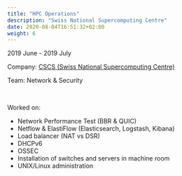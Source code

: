 ```yaml
---
title: "HPC Operations"
description: "Swiss National Supercomputing Centre"
date: 2020-08-04T16:51:32+02:00
weight: 6
---
```


2019 June - 2019 July

Company: [CSCS (Swiss National Supercomputing Centre)](https://cscs.ch)

Team: Network & Security

&nbsp;

Worked on:
- Network Performance Test (BBR & QUIC)
- Netflow & ElastiFlow (Elasticsearch, Logstash, Kibana)
- Load balancer (NAT vs DSR)
- DHCPv6 
- OSSEC
- Installation of switches and servers in machine room
- UNIX/Linux administration
